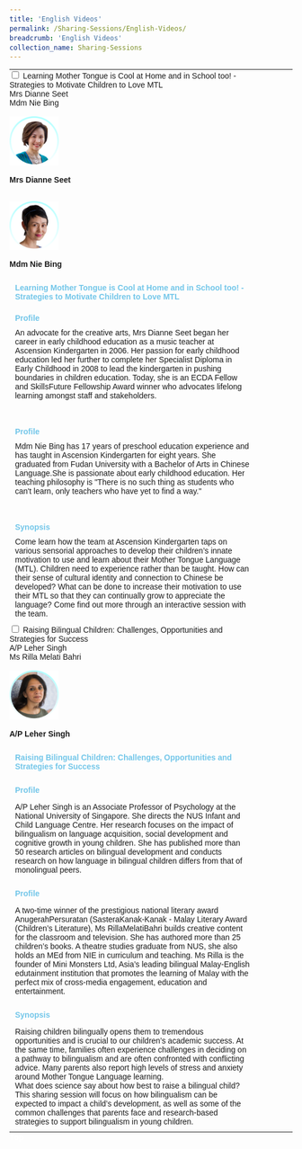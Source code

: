 ```yaml
---
title: 'English Videos'
permalink: /Sharing-Sessions/English-Videos/
breadcrumb: 'English Videos'
collection_name: Sharing-Sessions
---
```


<html>
<head>
<style>
 table {
  font-family: arial, sans-serif;
  border-collapse: collapse;
  width: 100%;
}

td, th {
  border: 1px solid #dddddd;
  text-align: left;
  padding: 8px;
}

.hl{
    display: inline-block;
    padding: 12px 20px;
    text-align: center;
    text-decoration: none;
    color: #fff;
    background-color: #4372d6;
    border-radius: 6px;
    outline: 0;
    cursor: pointer;
    margin-right: 10px;
    margin-bottom: 7px;
    width: 120px;
}
  .tbl{
    border:0 none;
    padding:0; 
    margin:0;
    border-collapse: collapse;
}
  .tbl a {
    position:absolute;
    margin-left: -80px;
}
.column img {
height:auto;
max-width:40%;
}
.column{
  width:50%;
  height:auto;
}
.atab {
    margin-bottom: 5px;
    width: 87%;
    height:auto;
    }
    
    @media only screen and (max-width: 600px) {
   .atab{
  width:69%;
  }
}
</style>
<!-- Global site tag (gtag.js) - Google Ads: 726049306 -->
<script async src="https://www.googletagmanager.com/gtag/js?id=AW-726049306"></script>
<script>
  window.dataLayer = window.dataLayer || [];
  function gtag(){dataLayer.push(arguments);}
  gtag('js', new Date());
  gtag('config', 'AW-726049306');
</script>
</head>
<body>  
 <table class="tbl">
  <tr>
<td style="border:0 none;padding: 0; margin:0;">
 <div class="atab atab3Line" >
      <input id="tab-1" type="checkbox" name="tab">
      <label for="tab-1" class="lbeng">Learning Mother Tongue is Cool at Home and in School too! - Strategies to Motivate Children to Love MTL<br/>Mrs Dianne Seet <br/>
Mdm Nie Bing</label>
  <div class="tab-content">      
       <br/>
  <div class="row">
 <div class="column">
<img src="/images/EL-Dianne Seet.png" style="width:100%">
   </div>
   <p> <strong>Mrs Dianne Seet </strong>
</p>
   </div>
   <br/>
   <div class="row">
 <div class="column">
<img src="/images/EL-Nie Bing.png" style="width:100%">
   </div>
   <p> <strong>Mdm Nie Bing</strong>
</p>
   </div>
      <h4 style="padding-top:12px;margin:10px;color:#72c6e9;">Learning Mother Tongue is Cool at Home and in School too! - Strategies to Motivate Children to Love MTL</h4>
<h4 style="padding-top:12px;margin:10px;color:#72c6e9;">Profile</h4>    
<p style="margin:10px;">
An advocate for the creative arts, Mrs Dianne Seet began her career in early childhood education as a music teacher at Ascension Kindergarten in 2006. Her passion for early childhood education led her further to complete her Specialist Diploma in Early Childhood in 2008 to lead the kindergarten in pushing boundaries in children education. Today, she is an ECDA Fellow and SkillsFuture Fellowship Award winner who advocates lifelong learning amongst staff and stakeholders.  
</p><br/>
 <h4 style="padding-top:12px;margin:10px;color:#72c6e9;">Profile</h4>  
 <p style="margin:10px;">
Mdm Nie Bing has 17 years of preschool education experience and has taught in Ascension Kindergarten  for eight  years. She graduated from Fudan University with a Bachelor of Arts in Chinese Language.She is passionate about early childhood education. Her teaching philosophy is "There is no such thing as students who can't learn, only teachers who have yet to find a way."
</p><br/>
<h4 style="padding-top:12px;margin:10px;color:#72c6e9;">Synopsis</h4>
<p style="margin:10px;">Come learn how the team at Ascension Kindergarten taps on various sensorial approaches to develop their children’s innate motivation to use and learn about their Mother Tongue Language (MTL). Children need to experience rather than be taught. How can their sense of cultural identity and connection to Chinese be developed? What can be done to increase their motivation to use their MTL so that they can continually grow to appreciate the language? Come find out more through an interactive session with the team.  </p>
</div></div> </td>
<td style="border:0 none;padding: 0;" class="btnImg">
  </td>
</tr>
 <tr>
<td style="border:0 none;padding: 0; margin:0;">
<div class="atab atab3Line">
      <input id="tab-2" type="checkbox" name="tab">
      <label class="lbeng" for="tab-2">Raising Bilingual Children: Challenges, Opportunities and Strategies for Success<br/> A/P  Leher Singh<br/>
Ms Rilla Melati Bahri

</label>
      <div class="tab-content">      
       <br/>
  <div class="row">
 <div class="column">
<img src="/images/EL-Leher Singh.png" style="width:100%">
   </div>
   <p> <strong> A/P  Leher Singh</strong>
</p>
   </div>
       <h4 style="padding-top:12px;margin:10px;color:#72c6e9;">Raising Bilingual Children: Challenges, Opportunities and Strategies for Success</h4>
       <p><h4 style="padding-top:12px;margin:10px;color:#72c6e9;">Profile</h4></p>
       <p style="margin:10px;">A/P Leher Singh is an Associate Professor of Psychology at the National University of Singapore. She directs the NUS Infant and Child Language Centre. Her research focuses on the impact of bilingualism on language acquisition, social development and cognitive growth in young children. She has published more than 50 research articles on bilingual development and conducts research on how language in bilingual children differs from that of monolingual peers.</p>
 
  <p><h4 style="padding-top:12px;margin:10px;color:#72c6e9;">Profile</h4></p>
       <p style="margin:10px;">A two-time winner of the prestigious national literary award AnugerahPersuratan (SasteraKanak-Kanak - Malay Literary Award (Children’s Literature), Ms RillaMelatiBahri builds creative content for the classroom and television. She has authored more than 25 children’s books. A theatre studies graduate from NUS, she also holds an MEd from NIE in curriculum and teaching. Ms Rilla is the founder of Mini Monsters Ltd, Asia’s leading bilingual Malay-English edutainment institution that promotes the learning of Malay with the perfect mix of cross-media engagement, education and entertainment. </p>
 <p><h4 style="padding-top:12px;margin:10px;color:#72c6e9;">Synopsis</h4></p>  
       <p style="margin:10px;">Raising children bilingually opens them to tremendous opportunities and is crucial to our children’s academic success. At the same time, families often experience challenges in deciding on a pathway to bilingualism and are often confronted with conflicting advice. Many parents also report high levels of stress and anxiety around Mother Tongue Language learning. <br/>
        What does science say about how best to raise a bilingual child? This sharing session will focus on how bilingualism can be expected to impact a child’s development, as well as some of the common challenges that parents face and research-based strategies to support bilingualism in young children.
</p>  
 </div></div>
</td>
<td style="border:0 none;padding: 0;" class="btnImg">
</td>
</tr>
 </table>
<div class="btntop"><a href="#top" style="text-decoration:none;"><span style="color:white"><b>Top</b></span></a></div>

